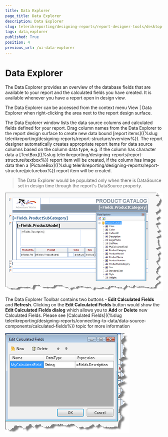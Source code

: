 ```yaml
---
title: Data Explorer
page_title: Data Explorer 
description: Data Explorer
slug: telerikreporting/designing-reports/report-designer-tools/desktop-designers/tools/data-explorer
tags: data,explorer
published: True
position: 4
previous_url: /ui-data-explorer
---
```


# Data Explorer

The Data Explorer provides an overview of the database fields that are available to your report and the calculated fields you have created. It is available whenever you have a report open in design view. 

The Data Explorer can be accessed from the context menu View | Data Explorer when right-clicking the area next to the report design surface. 

The Data Explorer window lists the data source columns and calculated fields defined for your report. Drag column names from the Data Explorer to the report design surface to create new data bound [report items]({%slug telerikreporting/designing-reports/report-structure/overview%}). The report designer automatically creates appropriate report items for data source columns based on the column data type, e.g. if the column has character data a [TextBox]({%slug telerikreporting/designing-reports/report-structure/textbox%}) report item will be created, if the column has image data then a [PictureBox]({%slug telerikreporting/designing-reports/report-structure/picturebox%}) report item will be created. 

> The Data Explorer would be populated only when there is DataSource set in design time through the report's DataSource property.   

  ![](images/UI004.png)

The Data Explorer Toolbar contains two buttons - __Edit Calculated Fields__ and __Refresh__. Clicking on the __Edit Calculated Fields__ button would show the __Edit Calculated Fields dialog__ which allows you to __Add__ or __Delete__ new Calculated Fields. Please see [Calculated Fields]({%slug telerikreporting/designing-reports/connecting-to-data/data-source-components/calculated-fields%}) topic for more information 

  ![](images/DataExplorerCalculatedField.png)

